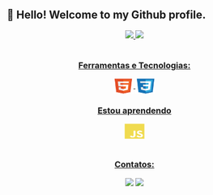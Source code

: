 
## 👋 Hello! Welcome to my Github profile.


<div align="center">
<a href="https://github.com/dudaccosta">
<img height="160em" src="https://github-readme-stats.vercel.app/api/top-langs/?username=dudaccosta&layout=compact&langs_count=7&theme=dracula"/>
<img height="160em" src="https://github-readme-stats.vercel.app/api?username=dudaccosta&show_icons=true&theme=dracula&include_all_commits=true&count_private=true"/>
</div>
  
  <div style="display: inline_block" align="center"><br>
    <h3>Ferramentas e Tecnologias:</h3>
  <img align="center" alt="Re-HTML" height="30" width="40" src="https://raw.githubusercontent.com/devicons/devicon/master/icons/html5/html5-original.svg">
  <img align="center" alt="Re-CSS" height="30" width="40" src="https://raw.githubusercontent.com/devicons/devicon/master/icons/css3/css3-original.svg">

 <div style="display: inline_block" align="center">
    <h3>Estou aprendendo</h3>
    <img align="center" alt="Re-Js" height="30" width="40" src="https://raw.githubusercontent.com/devicons/devicon/master/icons/javascript/javascript-plain.svg">
  </div>
  

<div align="center"><br>
  <h3>Contatos:</h3>
<a href="https://instagram.com/duda.costaa" target="_blank"><img src="https://img.shields.io/badge/-Instagram-%23E4405F?style=for-the-badge&logo=instagram&logoColor=white" target="_blank"></a>
<a href="https://www.linkedin.com/in/maria-eduarda-ccosta" target="_blank"><img src="https://img.shields.io/badge/-LinkedIn-%230077B5?style=for-the-badge&logo=linkedin&logoColor=white" target="_blank"></a>   
<!-- <a href="https://discord.gg/AQYymjQABs" target="_blank"><img src="https://img.shields.io/badge/Discord-7289DA?style=for-the-badge&logo=discord&logoColor=white" target="_blank"></a> -->
</div>


